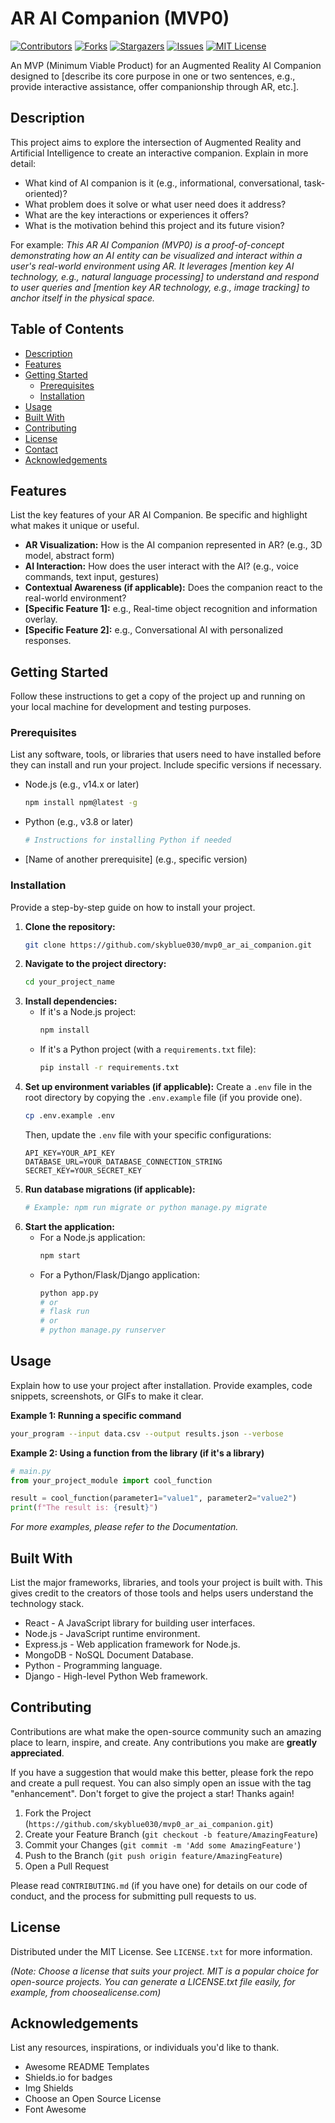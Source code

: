# AR AI Companion (MVP0)

[![Contributors][contributors-shield]][contributors-url]
[![Forks][forks-shield]][forks-url]
[![Stargazers][stars-shield]][stars-url]
[![Issues][issues-shield]][issues-url]
[![MIT License][license-shield]][license-url]

An MVP (Minimum Viable Product) for an Augmented Reality AI Companion designed to [describe its core purpose in one or two sentences, e.g., provide interactive assistance, offer companionship through AR, etc.].

## Description

This project aims to explore the intersection of Augmented Reality and Artificial Intelligence to create an interactive companion.
Explain in more detail:
*   What kind of AI companion is it (e.g., informational, conversational, task-oriented)?
*   What problem does it solve or what user need does it address?
*   What are the key interactions or experiences it offers?
*   What is the motivation behind this project and its future vision?

For example:
*This AR AI Companion (MVP0) is a proof-of-concept demonstrating how an AI entity can be visualized and interact within a user's real-world environment using AR. It leverages [mention key AI technology, e.g., natural language processing] to understand and respond to user queries and [mention key AR technology, e.g., image tracking] to anchor itself in the physical space.*

## Table of Contents

* [Description](#description)
* [Features](#features)
* [Getting Started](#getting-started)
  * [Prerequisites](#prerequisites)
  * [Installation](#installation)
* [Usage](#usage)
* [Built With](#built-with)
* [Contributing](#contributing)
* [License](#license)
* [Contact](#contact)
* [Acknowledgements](#acknowledgements)

## Features

List the key features of your AR AI Companion. Be specific and highlight what makes it unique or useful.

*   **AR Visualization:** How is the AI companion represented in AR? (e.g., 3D model, abstract form)
*   **AI Interaction:** How does the user interact with the AI? (e.g., voice commands, text input, gestures)
*   **Contextual Awareness (if applicable):** Does the companion react to the real-world environment?
*   **[Specific Feature 1]:** e.g., Real-time object recognition and information overlay.
*   **[Specific Feature 2]:** e.g., Conversational AI with personalized responses.

## Getting Started

Follow these instructions to get a copy of the project up and running on your local machine for development and testing purposes.

### Prerequisites

List any software, tools, or libraries that users need to have installed before they can install and run your project. Include specific versions if necessary.

* Node.js (e.g., v14.x or later)
  ```sh
  npm install npm@latest -g
  ```
* Python (e.g., v3.8 or later)
  ```sh
  # Instructions for installing Python if needed
  ```
* [Name of another prerequisite] (e.g., specific version)

### Installation

Provide a step-by-step guide on how to install your project.

1.  **Clone the repository:**
    ```sh
    git clone https://github.com/skyblue030/mvp0_ar_ai_companion.git
    ```
2.  **Navigate to the project directory:**
    ```sh
    cd your_project_name
    ```
3.  **Install dependencies:**
    *   If it's a Node.js project:
        ```sh
        npm install
        ```
    *   If it's a Python project (with a `requirements.txt` file):
        ```sh
        pip install -r requirements.txt
        ```
4.  **Set up environment variables (if applicable):**
    Create a `.env` file in the root directory by copying the `.env.example` file (if you provide one).
    ```sh
    cp .env.example .env
    ```
    Then, update the `.env` file with your specific configurations:
    ```env
    API_KEY=YOUR_API_KEY
    DATABASE_URL=YOUR_DATABASE_CONNECTION_STRING
    SECRET_KEY=YOUR_SECRET_KEY
    ```
5.  **Run database migrations (if applicable):**
    ```sh
    # Example: npm run migrate or python manage.py migrate
    ```
6.  **Start the application:**
    *   For a Node.js application:
        ```sh
        npm start
        ```
    *   For a Python/Flask/Django application:
        ```sh
        python app.py
        # or
        # flask run
        # or
        # python manage.py runserver
        ```

## Usage

Explain how to use your project after installation. Provide examples, code snippets, screenshots, or GIFs to make it clear.

**Example 1: Running a specific command**
```sh
your_program --input data.csv --output results.json --verbose
```

**Example 2: Using a function from the library (if it's a library)**
```python
# main.py
from your_project_module import cool_function

result = cool_function(parameter1="value1", parameter2="value2")
print(f"The result is: {result}")
```

*For more examples, please refer to the Documentation.*

## Built With

List the major frameworks, libraries, and tools your project is built with. This gives credit to the creators of those tools and helps users understand the technology stack.

*   React - A JavaScript library for building user interfaces.
*   Node.js - JavaScript runtime environment.
*   Express.js - Web application framework for Node.js.
*   MongoDB - NoSQL Document Database.
*   Python - Programming language.
*   Django - High-level Python Web framework.

## Contributing

Contributions are what make the open-source community such an amazing place to learn, inspire, and create. Any contributions you make are **greatly appreciated**.

If you have a suggestion that would make this better, please fork the repo and create a pull request. You can also simply open an issue with the tag "enhancement". Don't forget to give the project a star! Thanks again!

1.  Fork the Project (`https://github.com/skyblue030/mvp0_ar_ai_companion.git`)
2.  Create your Feature Branch (`git checkout -b feature/AmazingFeature`)
3.  Commit your Changes (`git commit -m 'Add some AmazingFeature'`)
4.  Push to the Branch (`git push origin feature/AmazingFeature`)
5.  Open a Pull Request

Please read `CONTRIBUTING.md` (if you have one) for details on our code of conduct, and the process for submitting pull requests to us.

## License

Distributed under the MIT License. See `LICENSE.txt` for more information.

*(Note: Choose a license that suits your project. MIT is a popular choice for open-source projects. You can generate a LICENSE.txt file easily, for example, from choosealicense.com)*


## Acknowledgements

List any resources, inspirations, or individuals you'd like to thank.

*   Awesome README Templates
*   Shields.io for badges
*   Img Shields
*   Choose an Open Source License
*   Font Awesome

<!-- MARKDOWN LINKS & IMAGES -->
<!-- https://www.markdownguide.org/basic-syntax/#reference-style-links -->
[contributors-shield]: https://img.shields.io/github/contributors/your_username/your_project_name.svg?style=for-the-badge
[contributors-url]: https://github.com/your_username/your_project_name/graphs/contributors
[forks-shield]: https://img.shields.io/github/forks/your_username/your_project_name.svg?style=for-the-badge
[forks-url]: https://github.com/your_username/your_project_name/network/members
[stars-shield]: https://img.shields.io/github/stars/your_username/your_project_name.svg?style=for-the-badge
[stars-url]: https://github.com/your_username/your_project_name/stargazers
[issues-shield]: https://img.shields.io/github/issues/your_username/your_project_name.svg?style=for-the-badge
[issues-url]: https://github.com/your_username/your_project_name/issues
[license-shield]: https://img.shields.io/github/license/your_username/your_project_name.svg?style=for-the-badge
[license-url]: https://github.com/your_username/your_project_name/blob/master/LICENSE.txt
```